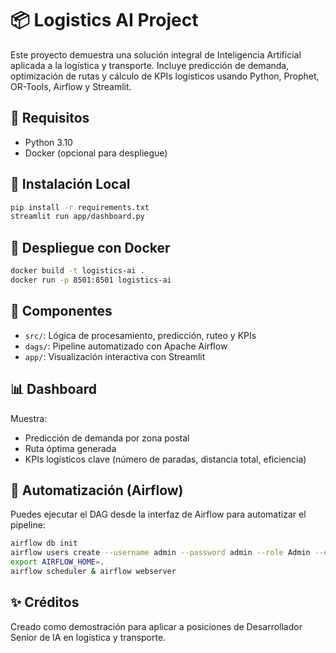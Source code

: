 # 📦 Logistics AI Project

Este proyecto demuestra una solución integral de Inteligencia Artificial aplicada a la logística y transporte. Incluye predicción de demanda, optimización de rutas y cálculo de KPIs logísticos usando Python, Prophet, OR-Tools, Airflow y Streamlit.

## 🔧 Requisitos
- Python 3.10
- Docker (opcional para despliegue)

## 🚀 Instalación Local
```bash
pip install -r requirements.txt
streamlit run app/dashboard.py
```

## 🐳 Despliegue con Docker
```bash
docker build -t logistics-ai .
docker run -p 8501:8501 logistics-ai
```

## 🧠 Componentes
- `src/`: Lógica de procesamiento, predicción, ruteo y KPIs
- `dags/`: Pipeline automatizado con Apache Airflow
- `app/`: Visualización interactiva con Streamlit

## 📊 Dashboard
Muestra:
- Predicción de demanda por zona postal
- Ruta óptima generada
- KPIs logísticos clave (número de paradas, distancia total, eficiencia)

## 📅 Automatización (Airflow)
Puedes ejecutar el DAG desde la interfaz de Airflow para automatizar el pipeline:
```bash
airflow db init
airflow users create --username admin --password admin --role Admin --email admin@example.com
export AIRFLOW_HOME=.
airflow scheduler & airflow webserver
```

## ✨ Créditos
Creado como demostración para aplicar a posiciones de Desarrollador Senior de IA en logística y transporte.

    
